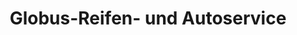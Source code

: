 ---
title: "Globus-Reifen- und Autoservice"
url: /gera/globus-reifen-und-autoservice/
shop: Reifen
---